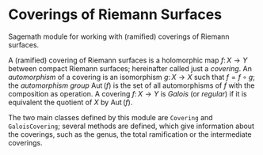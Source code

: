 # Coverings of Riemann Surfaces

Sagemath module for working with (ramified) coverings of Riemann surfaces.

A (ramified) covering of Riemann surfaces is a holomorphic map $f\colon X \to
Y$ between compact Riemann surfaces; hereinafter called just a *covering*.  An
*automorphism* of a covering is an isomorphism $g\colon X \to X$ such that 
$f = f\circ g$; the *automorphism group* $\operatorname{Aut}(f)$ is the set of 
all automorphisms of $f$ with the composition as operation. 
A covering $f\colon X \to Y$ is *Galois* (or *regular*) if it is equivalent 
the quotient of $X$ by $\operatorname{Aut}(f)$.

The two main classes defined by this module are `Covering` and
`GaloisCovering`; several methods are defined, which give information about the
coverings, such as the genus, the total ramification or the intermediate
coverings.
